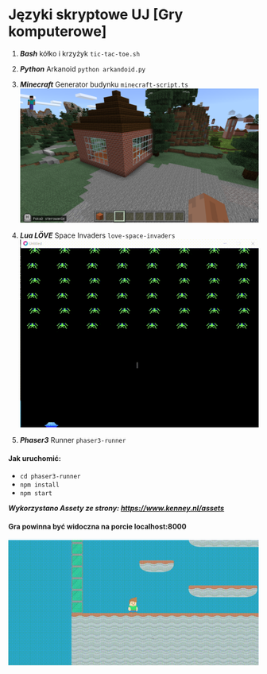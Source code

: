 # Języki skryptowe **UJ [Gry komputerowe]**

1. ***Bash*** kółko i krzyżyk ```tic-tac-toe.sh```
2. ***Python*** Arkanoid ```python arkandoid.py```
3. ***Minecraft*** Generator budynku ```minecraft-script.ts```
![toaster](tmp/minecraft.png)
4. ***Lua LÖVE*** Space Invaders ```love-space-invaders```
![toaster](tmp/space.gif)

4. ***Phaser3*** Runner ```phaser3-runner```
#### Jak uruchomić:
* ```cd phaser3-runner```
* ```npm install```
* ```npm start```

***Wykorzystano Assety ze strony: https://www.kenney.nl/assets***
#### Gra powinna być widoczna na porcie localhost:8000
![toaster](tmp/runner.gif)